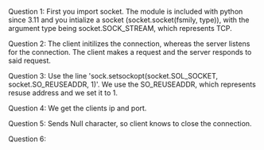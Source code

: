 Question 1: First you import socket. The module is included with python since 3.11 and you intialize a socket (socket.socket(fsmily, type)), with the argument type being socket.SOCK_STREAM, which represents TCP.

Question 2: The client initilizes the connection, whereas the server listens for the connection. The client makes a request and the server responds to said request. 

Question 3: Use the line 'sock.setsockopt(socket.SOL_SOCKET, socket.SO_REUSEADDR, 1)'. We use the SO_REUSEADDR, which represents resuse address and we set it to 1. 

Question 4: We get the clients ip and port.

Question 5: Sends Null character, so client knows to close the connection.

Question 6: 